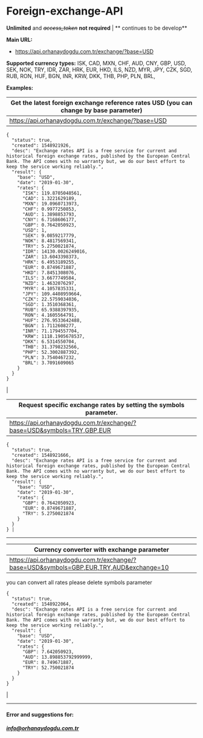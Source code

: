 # Foreign-exchange-API
**Unlimited** and ~~*access_token*~~ **not required** | ** continues to be develop**

**Main URL:**
- https://api.orhanaydogdu.com.tr/exchange/?base=USD

**Supported currency types:**
ISK, CAD, MXN, CHF, AUD, CNY, GBP, USD, SEK, NOK, TRY, IDR, ZAR, HRK, EUR, HKD, ILS, NZD, MYR, JPY, CZK, SGD, RUB, RON, HUF, BGN, INR, KRW, DKK, THB, PHP, PLN, BRL,

**Examples:**


|  Get the latest foreign exchange reference rates USD (you can change by base parameter) |
| ------------ |
|  https://api.orhanaydogdu.com.tr/exchange/?base=USD  


    {
      "status": true,
      "created": 1548921926,
      "desc": "Exchange rates API is a free service for current and historical foreign exchange rates, published by the European Central Bank. The API comes with no warranty but, we do our best effort to keep the service working reliably.",
      "result": {
        "base": "USD",
        "date": "2019-01-30",
        "rates": {
          "ISK": 119.8705048561,
          "CAD": 1.3221629189,
          "MXN": 19.0960713973,
          "CHF": 0.9977250853,
          "AUD": 1.3898853793,
          "CNY": 6.7168606177,
          "GBP": 0.7642050923,
          "USD": 1,
          "SEK": 9.0859217779,
          "NOK": 8.4817569341,
          "TRY": 5.2750021874,
          "IDR": 14130.0026249016,
          "ZAR": 13.6043398373,
          "HRK": 6.4953189255,
          "EUR": 0.8749671887,
          "HKD": 7.8451308076,
          "ILS": 3.6677749584,
          "NZD": 1.4632076297,
          "MYR": 4.1057835331,
          "JPY": 109.4408959664,
          "CZK": 22.5759034036,
          "SGD": 1.3510368361,
          "RUB": 65.9388397935,
          "RON": 4.1605564791,
          "HUF": 276.9533642488,
          "BGN": 1.7112608277,
          "INR": 71.1794557704,
          "KRW": 1118.1905678537,
          "DKK": 6.5314550704,
          "THB": 31.3798232566,
          "PHP": 52.3002887392,
          "PLN": 3.7540467232,
          "BRL": 3.7091609065
        }
      }
    }
|

| Request specific exchange rates by setting the symbols parameter. |
| ------------ |
| https://api.orhanaydogdu.com.tr/exchange/?base=USD&symbols=TRY,GBP,EUR 

    {
      "status": true,
      "created": 1548921666,
      "desc": "Exchange rates API is a free service for current and historical foreign exchange rates, published by the European Central Bank. The API comes with no warranty but, we do our best effort to keep the service working reliably.",
      "result": {
        "base": "USD",
        "date": "2019-01-30",
        "rates": {
          "GBP": 0.7642050923,
          "EUR": 0.8749671887,
          "TRY": 5.2750021874
        }
      }
    } |


------------

|  Currency converter with exchange parameter  |
| ------------ |
| https://api.orhanaydogdu.com.tr/exchange/?base=USD&symbols=GBP,EUR,TRY,AUD&exchange=10
you can convert all rates please delete symbols parameter

    {
      "status": true,
      "created": 1548922064,
      "desc": "Exchange rates API is a free service for current and historical foreign exchange rates, published by the European Central Bank. The API comes with no warranty but, we do our best effort to keep the service working reliably.",
      "result": {
        "base": "USD",
        "date": "2019-01-30",
        "rates": {
          "GBP": 7.642050923,
          "AUD": 13.898853792999999,
          "EUR": 8.749671887,
          "TRY": 52.750021874
        }
      }
    }
|

------------

#### **Error and suggestions for:**
##### info@orhanaydogdu.com.tr
